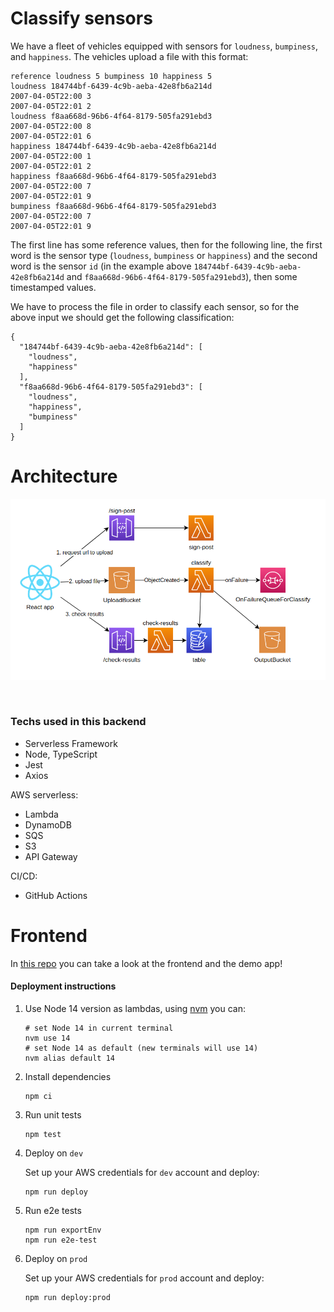 # Classify sensors

We have a fleet of vehicles equipped with sensors for `loudness`, `bumpiness`, and `happiness`. The vehicles upload a file with this format:

```text
reference loudness 5 bumpiness 10 happiness 5
loudness 184744bf-6439-4c9b-aeba-42e8fb6a214d
2007-04-05T22:00 3
2007-04-05T22:01 2
loudness f8aa668d-96b6-4f64-8179-505fa291ebd3
2007-04-05T22:00 8
2007-04-05T22:01 6
happiness 184744bf-6439-4c9b-aeba-42e8fb6a214d
2007-04-05T22:00 1
2007-04-05T22:01 2
happiness f8aa668d-96b6-4f64-8179-505fa291ebd3
2007-04-05T22:00 7
2007-04-05T22:01 9
bumpiness f8aa668d-96b6-4f64-8179-505fa291ebd3
2007-04-05T22:00 7
2007-04-05T22:01 9
```

The first line has some reference values, then for the following line, the first word is the sensor type (`loudness`, `bumpiness` or `happiness`) and the second word is the sensor `id` (in the example above `184744bf-6439-4c9b-aeba-42e8fb6a214d` and `f8aa668d-96b6-4f64-8179-505fa291ebd3`), then some timestamped values.

We have to process the file in order to classify each sensor, so for the above input we should get the following classification:

```json5
{
  "184744bf-6439-4c9b-aeba-42e8fb6a214d": [
    "loudness",
    "happiness"
  ],
  "f8aa668d-96b6-4f64-8179-505fa291ebd3": [
    "loudness",
    "happiness",
    "bumpiness"
  ]
}
```

# Architecture

<p align="center">
  <img src="doc/architecture.png" />
</p><br />

### Techs used in this backend
* Serverless Framework
* Node, TypeScript
* Jest
* Axios

AWS serverless:
* Lambda
* DynamoDB
* SQS
* S3
* API Gateway

CI/CD:
* GitHub Actions

# Frontend

In [this repo](https://github.com/s4nt14go/classify-sensors-front) you can take a look at the frontend and the demo app!

#### Deployment instructions

1. Use Node 14 version as lambdas, using [nvm](https://github.com/nvm-sh/nvm) you can:

    ```
    # set Node 14 in current terminal
    nvm use 14
    # set Node 14 as default (new terminals will use 14)
    nvm alias default 14
    ```

1. Install dependencies

    ```shell script
    npm ci
    ```

1. Run unit tests

    ```shell script
    npm test
    ```

1. Deploy on `dev`

   Set up your AWS credentials for `dev` account and deploy:

    ```shell script
    npm run deploy
    ```

1. Run e2e tests

    ```shell script
    npm run exportEnv
    npm run e2e-test
    ```

1. Deploy on `prod`

   Set up your AWS credentials for `prod` account and deploy:

    ```shell script
    npm run deploy:prod
    ```

